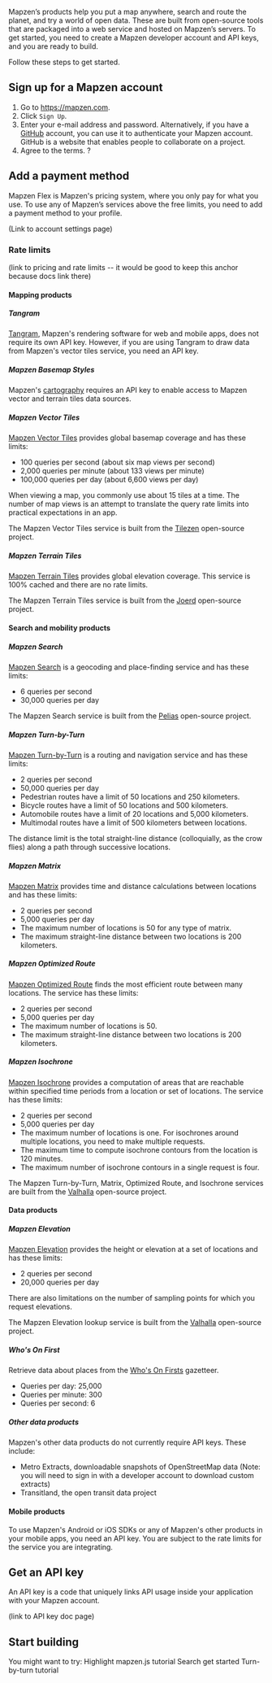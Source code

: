Mapzen’s products help you put a map anywhere, search and route the planet, and try a world of open data. These are built from open-source tools that are packaged into a web service and hosted on Mapzen’s servers. To get started, you need to create a Mapzen developer account and API keys, and you are ready to build.

Follow these steps to get started.

## Sign up for a Mapzen account

1. Go to https://mapzen.com.
2. Click `Sign Up`.
3. Enter your e-mail address and password. Alternatively, if you have a [GitHub](https://github.com) account, you can use it to authenticate your Mapzen account. GitHub is a website that enables people to collaborate on a project.
4. Agree to the terms.
?

## Add a payment method

Mapzen Flex is Mapzen's pricing system, where you only pay for what you use. To use any of Mapzen’s services above the free limits, you need to add a payment method to your profile.

(Link to account settings page)

### Rate limits
(link to pricing and rate limits -- it would be good to keep this anchor because docs link there)

#### Mapping products

##### Tangram

[Tangram](https://mapzen.com/documentation/tangram/), Mapzen's rendering software for web and mobile apps, does not require its own API key. However, if you are using Tangram to draw data from Mapzen's vector tiles service, you need an API key.

##### Mapzen Basemap Styles

Mapzen's [cartography](https://mapzen.com/documentation/cartography/) requires an API key to enable access to Mapzen vector and terrain tiles data sources.

##### Mapzen Vector Tiles

[Mapzen Vector Tiles](https://mapzen.com/documentation/vector-tiles/) provides global basemap coverage and has these limits:

- 100 queries per second (about six map views per second)
- 2,000 queries per minute (about 133 views per minute)
- 100,000 queries per day (about 6,600 views per day)

When viewing a map, you commonly use about 15 tiles at a time. The number of map views is an attempt to translate the query rate limits into practical expectations in an app.

The Mapzen Vector Tiles service is built from the [Tilezen](https://github.com/tilezen) open-source project.

##### Mapzen Terrain Tiles

[Mapzen Terrain Tiles](https://mapzen.com/documentation/terrain-tiles/) provides global elevation coverage. This service is 100% cached and there are no rate limits.

The Mapzen Terrain Tiles service is built from the [Joerd](https://github.com/tilezen/joerd) open-source project.

#### Search and mobility products

##### Mapzen Search

[Mapzen Search](https://mapzen.com/documentation/search/) is a geocoding and place-finding service and has these limits:

- 6 queries per second
- 30,000 queries per day

The Mapzen Search service is built from the [Pelias](https://github.com/pelias) open-source project.

##### Mapzen Turn-by-Turn

[Mapzen Turn-by-Turn](https://mapzen.com/documentation/turn-by-turn/) is a routing and navigation service and has these limits:

- 2 queries per second
- 50,000 queries per day
- Pedestrian routes have a limit of 50 locations and 250 kilometers.
- Bicycle routes have a limit of 50 locations and 500 kilometers.
- Automobile routes have a limit of 20 locations and 5,000 kilometers.
- Multimodal routes have a limit of 500 kilometers between locations.

The distance limit is the total straight-line distance (colloquially, as the crow flies) along a path through successive locations.

##### Mapzen Matrix

[Mapzen Matrix](https://mapzen.com/documentation/matrix/) provides time and distance calculations between locations and has these limits:

- 2 queries per second
- 5,000 queries per day
- The maximum number of locations is 50 for any type of matrix.
- The maximum straight-line distance between two locations is 200 kilometers.

##### Mapzen Optimized Route

[Mapzen Optimized Route](https://mapzen.com/documentation/optimized/) finds the most efficient route between many locations. The service has these limits:

- 2 queries per second
- 5,000 queries per day
- The maximum number of locations is 50.
- The maximum straight-line distance between two locations is 200 kilometers.

##### Mapzen Isochrone

[Mapzen Isochrone](https://mapzen.com/documentation/mobility/isochrone/api-reference/) provides a computation of areas that are reachable within specified time periods from a location or set of locations. The service has these limits:

- 2 queries per second
- 5,000 queries per day
- The maximum number of locations is one. For isochrones around multiple locations, you need to make multiple requests.
- The maximum time to compute isochrone contours from the location is 120 minutes.
- The maximum number of isochrone contours in a single request is four.

The Mapzen Turn-by-Turn, Matrix, Optimized Route, and Isochrone services are built from the [Valhalla](https://github.com/valhalla) open-source project.

#### Data products

##### Mapzen Elevation

[Mapzen Elevation](https://mapzen.com/documentation/elevation/) provides the height or elevation at a set of locations and has these limits:

- 2 queries per second
- 20,000 queries per day

There are also limitations on the number of sampling points for which you request elevations.

The Mapzen Elevation lookup service is built from the [Valhalla](https://github.com/valhalla) open-source project.

##### Who's On First

Retrieve data about places from the [Who's On Firsts](https://mapzen.com/documentation/wof/) gazetteer.

- Queries per day: 25,000
- Queries per minute: 300
- Queries per second: 6

##### Other data products

Mapzen's other data products do not currently require API keys. These include:

- Metro Extracts, downloadable snapshots of OpenStreetMap data (Note: you will need to sign in with a developer account to download custom extracts)
- Transitland, the open transit data project

#### Mobile products

To use Mapzen's Android or iOS SDKs or any of Mapzen's other products in your mobile apps, you need an API key. You are subject to the rate limits for the service you are integrating.

## Get an API key

An API key is a code that uniquely links API usage inside your application with your Mapzen account.

(link to API key doc page)

## Start building

You might want to try:
Highlight mapzen.js tutorial
Search get started
Turn-by-turn tutorial
